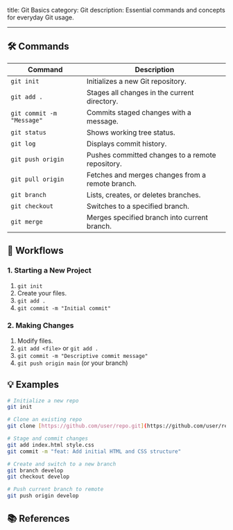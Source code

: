 title: Git Basics
category: Git
description: Essential commands and concepts for everyday Git usage.

---

## 🛠️ Commands

| Command                     | Description                                      |
| --------------------------- | ------------------------------------------------ |
| `git init`                | Initializes a new Git repository.                |
| `git add .`               | Stages all changes in the current directory.     |
| `git commit -m "Message"` | Commits staged changes with a message.           |
| `git status`              | Shows working tree status.                       |
| `git log`                 | Displays commit history.                         |
| `git push origin `        | Pushes committed changes to a remote repository. |
| `git pull origin `        | Fetches and merges changes from a remote branch. |
| `git branch`              | Lists, creates, or deletes branches.             |
| `git checkout `           | Switches to a specified branch.                  |
| `git merge `              | Merges specified branch into current branch.     |

## 🔄 Workflows

### 1. Starting a New Project

1. `git init`
2. Create your files.
3. `git add .`
4. `git commit -m "Initial commit"`

### 2. Making Changes

1. Modify files.
2. `git add <file>` or `git add .`
3. `git commit -m "Descriptive commit message"`
4. `git push origin main` (or your branch)

## 💡 Examples

```bash
# Initialize a new repo
git init

# Clone an existing repo
git clone [https://github.com/user/repo.git](https://github.com/user/repo.git)

# Stage and commit changes
git add index.html style.css
git commit -m "feat: Add initial HTML and CSS structure"

# Create and switch to a new branch
git branch develop
git checkout develop

# Push current branch to remote
git push origin develop
```

## 📚 References

<!-- end list -->